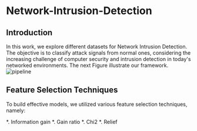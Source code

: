 # Network-Intrusion-Detection

## Introduction
In this work, we explore different datasets for Network Intrusion Detection. The objective is to classify attack signals from normal ones, considering the increasing challenge of computer security and intrusion detection in today's networked environments. The next Figure illustrate our framework.
![pipeline](https://github.com/yousofsaleh25/Network-Intrusion-Detection/assets/43546116/08274850-2e21-41f2-846a-0de7c2e3ffdd)

## Feature Selection Techniques
To build effective models, we utilized various feature selection techniques, namely:

*. Information gain
*. Gain ratio
*. Chi2
*. Relief

